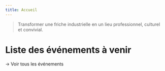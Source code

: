 ```yaml
---
title: Accueil
---
```


> Transformer une friche industrielle en un lieu professionnel, culturel et convivial.


# Liste des événements à venir

→ Voir tous les événements
